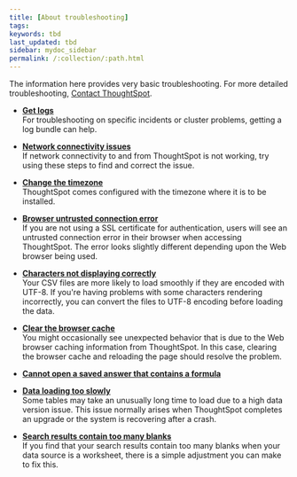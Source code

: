 ```yaml
---
title: [About troubleshooting]
tags:
keywords: tbd
last_updated: tbd
sidebar: mydoc_sidebar
permalink: /:collection/:path.html
---
```

The information here provides very basic troubleshooting. For more detailed troubleshooting, [Contact ThoughtSpot](../misc/contact.html#).

-   **[Get logs](/admin/troubleshooting/get-logs.html)**  
For troubleshooting on specific incidents or cluster problems, getting a log bundle can help.
-   **[Network connectivity issues](/admin/troubleshooting/check-connectivity.html)**  
If network connectivity to and from ThoughtSpot is not working, try using these steps to find and correct the issue.
-   **[Change the timezone](/admin/troubleshooting/set-timezone.html)**  
ThoughtSpot comes configured with the timezone where it is to be installed.
-   **[Browser untrusted connection error](/admin/troubleshooting/certificate-warning.html)**  
If you are not using a SSL certificate for authentication, users will see an untrusted connection error in their browser when accessing ThoughtSpot. The error looks slightly different depending upon the Web browser being used.
-   **[Characters not displaying correctly](/admin/loading/char-encoding.html)**  
Your CSV files are more likely to load smoothly if they are encoded with UTF-8. If you're having problems with some characters rendering incorrectly, you can convert the files to UTF-8 encoding before loading the data.
-   **[Clear the browser cache](/admin/troubleshooting/clear-browser-cache.html)**  
You might occasionally see unexpected behavior that is due to the Web browser caching information from ThoughtSpot. In this case, clearing the browser cache and reloading the page should resolve the problem.
-   **[Cannot open a saved answer that contains a formula](/admin/troubleshooting/formula-date-problem.html)**  

-   **[Data loading too slowly](/admin/troubleshooting/data-loading-too-slowly.html)**  
Some tables may take an unusually long time to load due to a high data version issue. This issue normally arises when ThoughtSpot completes an upgrade or the system is recovering after a crash.
-   **[Search results contain too many blanks](/admin/troubleshooting/search-too-many-blanks.html)**  
If you find that your search results contain too many blanks when your data source is a worksheet, there is a simple adjustment you can make to fix this.
